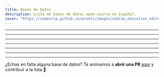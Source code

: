 ```yaml
---
title: Bases de Datos
description: Lista de bases de datos open-source en español. 
cover: "https://somosnlp.github.io/assets/images/undraw_education_edited.svg" 
---
```


<ResourceItem
    name="Catalonia Independence Corpus"
    :tags="['clasificación de sentimientos']"
    description="Esta base de datos contiene dos corpus en español y catalán que contienen mensajes de Twitter anotados para la detección de opiniones. Cada corpus está anotado con tres posturas\: 'against', 'favor' y 'neutral' (a favor, en contra, neutral) respecto a la independencia de Cataluña."
    website
    github="https://github.com/ixa-ehu/catalonia-independence-corpus"
    paper="https://www.aclweb.org/anthology/2020.lrec-1.171/"
    hf_dataset_name="catalonia_independence" 
    hf_contributor_handle="lewtun"
/>

---

<ResourceItem
    name="eHealth-KD"
    :tags="['NER (Named Entity Recognition)']"
    description="Base de datos del challenge eHealth-KD de IberLEF 2020. Está diseñado para la identificación de entidades y relaciones semánticas en documentos sanitarios españoles."
    website="https://knowledge-learning.github.io/ehealthkd-2020/"
    github="https://github.com/knowledge-learning/ehealthkd-2020"
    paper="http://ceur-ws.org/Vol-2664/eHealth-KD_overview.pdf"
    hf_dataset_name="ehealth_kd" 
    hf_contributor_handle="mariagrandury"
/>
 
 ---

<ResourceItem
    name="HEAD-QA"
    :tags="['preguntas de opción múltiple']"
    description="HEAD-QA es un conjunto de datos de preguntas de opción múltiple sobre medicina. Las preguntas proceden de exámenes para acceder a un puesto en el sistema sanitario español y suponen un reto incluso para humanos altamente especializados."
    website="https://aghie.github.io/head-qa/"
    github="https://github.com/aghie/head-qa"
    paper="https://www.aclweb.org/anthology/P19-1092/"
    hf_dataset_name="head_qa" 
    hf_contributor_handle="mariagrandury"
/>

---

<ResourceItem
    name="Large Spanish Corpus"
    :tags="['modelado del lenguaje', 'pre-entrenamiento']"
    description="El Large Spanish Corpus es una compilación de 15 corpus españoles sin etiquetar que abarcan desde la Wikipedia hasta las notas del Parlamento Europeo. Cada configuración contiene los datos correspondientes a cada corpus diferente."
    website
    github="https://github.com/josecannete/spanish-corpora"
    paper
    hf_dataset_name="large_spanish_corpus" 
    hf_contributor_handle="lewtun"
/>

---

<ResourceItem
    name="Mucho Cine"
    :tags="['clasificación de sentimientos']"
    description="El conjunto de datos de reseñas de Muchocine contiene 3.872 reseñas de películas en español, cada una de ellas con un breve resumen y una calificación en una escala de 1 a 5."
    website="http://www.lsi.us.es/~fermin/index.php/Datasets"
    github
    paper
    hf_dataset_name="muchocine" 
    hf_contributor_handle="mapmeld"
/>

---

<ResourceItem
    name="Spanish Billion Words"
    :tags="['modelado del lenguaje', 'pre-entrenamiento']"
    description="Spanish Billion Words es un corpus no anotado de casi 1.500 millones de palabras, compuesto por diferentes recursos online."
    website="https://crscardellino.github.io/SBWCE/"
    github
    paper
    hf_dataset_name="spanish_billion_words" 
    hf_contributor_handle="mariagrandury"
/>

---

<ResourceItem
    name="WikiCorpus"
    :tags="['modelado del lenguaje', 'POS (Part of Speech)']"
    description="El Wikicorpus es un corpus trilingüe (catalán, español, inglés) que contiene grandes partes de la Wikipedia de 2006 y que ha sido enriquecido automáticamente con información lingüística. En su versión actual, contiene más de 750 millones de palabras."
    website="https://www.cs.upc.edu/~nlp/wikicorpus/"
    github
    paper="https://www.cs.upc.edu/~nlp/papers/reese10.pdf"
    hf_dataset_name="wikicorpus" 
    hf_contributor_handle="albertvillanova"
/>

---

¿Echas en falta alguna base de datos? Te animamos a **abrir una PR** [aquí](https://github.com/somosnlp/somosnlp.org/edit/main/pages/recursos/open-source/datasets.md) y contribuir a la lista 🚀
